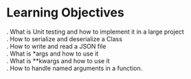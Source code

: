 # Learning Objectives

. What is Unit testing and how to implement it in a large project \
. How to serialize and deserialize a Class \
. How to write and read a JSON file \
. What is *args and how to use it \
. What is **kwargs and how to use it \
. How to handle named arguments in a function.
